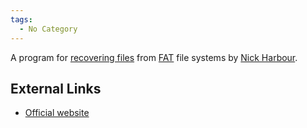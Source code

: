 ```yaml
---
tags:
  - No Category
---
```

A program for [recovering files](recovering_deleted_data.md)
from [FAT](fat.md) file systems by [Nick
Harbour](nick_harbour.md).

## External Links

- [Official website](https://sourceforge.net/projects/fatback/)
